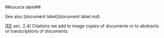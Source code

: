 ##source label##

See also [document label](document label.md).

\[[EE](SOURCES.md#EE) sec. 2.4\] Citations we add to image copies of documents or to abstracts or transcriptions of documents.
